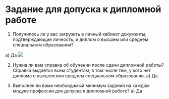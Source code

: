 # Задание для допуска к дипломной работе

1. Получилось ли у вас загрузить в личный кабинет документы, подтверждающие личность, и диплом о высшем или среднем специальном образовании?

а) Да
<image src="img/1.png">

2. Нужна ли вам справка об обучении после сдачи дипломной работы? Справка выдаётся всем студентам, в том числе тем, у кого нет диплома о высшем или среднем специальном образовании.
а) Да


3. Выполнен ли вами необходимый минимум заданий на каждом модуле профессии для допуска к дипломной работе?
а) Да





